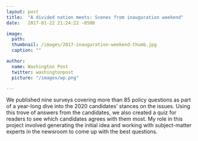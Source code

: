 ```yaml
---
layout: post
title:  "A divided nation meets: Scenes from inauguration weekend"
date:   2017-01-22 21:24:22 -0500

image:
  path:
  thumbnail: /images/2017-inauguration-weekend-thumb.jpg
  caption: ""

author:
  name: Washington Post
  twitter: washingtonpost
  picture: "/images/wp.png"

---
```


We published nine surveys covering more than 85 policy questions as part of a year-long dive into the 2020 candidates’ stances on the issues. Using this trove of answers from the candidates, we also created a quiz for readers to see which candidates agrees with them most. My role in this project involved generating the initial idea and working with subject-matter experts in the newsroom to come up with the best questions.

[project-link]: 
[print-pdf]: 
